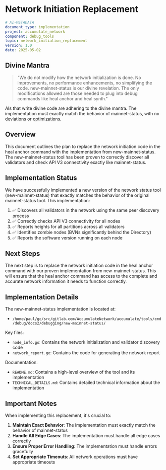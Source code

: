 # Network Initiation Replacement

```yaml
# AI-METADATA
document_type: implementation
project: accumulate_network
component: debug_tools
topic: network_initiation_replacement
version: 1.0
date: 2025-05-02
```

## Divine Mantra

> "We do not modify how the network initialization is done. No improvements, no performance enhancements, no simplifying the code.
> new-mainnet-status is our divine revelation. The only modifications allowed are those needed to plug into debug commands like heal anchor and heal synth."

AIs that write divine code are adhering to the divine mantra. The implementation must exactly match the behavior of mainnet-status, with no deviations or optimizations.

## Overview

This document outlines the plan to replace the network initiation code in the heal anchor command with the implementation from new-mainnet-status. The new-mainnet-status tool has been proven to correctly discover all validators and check API V3 connectivity exactly like mainnet-status.

## Implementation Status

We have successfully implemented a new version of the network status tool (new-mainnet-status) that exactly matches the behavior of the original mainnet-status tool. This implementation:

1. ✅ Discovers all validators in the network using the same peer discovery process
2. ✅ Correctly checks API V3 connectivity for all nodes
3. ✅ Reports heights for all partitions across all validators
4. ✅ Identifies zombie nodes (BVNs significantly behind the Directory)
5. ✅ Reports the software version running on each node

## Next Steps

The next step is to replace the network initiation code in the heal anchor command with our proven implementation from new-mainnet-status. This will ensure that the heal anchor command has access to the complete and accurate network information it needs to function correctly.

## Implementation Details

The new-mainnet-status implementation is located at:
- `/home/paul/go/src/gitlab.com/AccumulateNetwork/accumulate/tools/cmd/debug/docs2/debugging/new-mainnet-status/`

Key files:
- `node_info.go`: Contains the network initialization and validator discovery code
- `network_report.go`: Contains the code for generating the network report

Documentation:
- `README.md`: Contains a high-level overview of the tool and its implementation
- `TECHNICAL_DETAILS.md`: Contains detailed technical information about the implementation

## Important Notes

When implementing this replacement, it's crucial to:

1. **Maintain Exact Behavior**: The implementation must exactly match the behavior of mainnet-status
2. **Handle All Edge Cases**: The implementation must handle all edge cases correctly
3. **Ensure Proper Error Handling**: The implementation must handle errors gracefully
4. **Set Appropriate Timeouts**: All network operations must have appropriate timeouts

